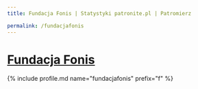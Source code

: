 ```yaml
---
title: Fundacja Fonis | Statystyki patronite.pl | Patromierz

permalink: /fundacjafonis
---
```


# [Fundacja Fonis](https://patronite.pl/fundacjafonis)

{% include profile.md name="fundacjafonis" prefix="f" %}
